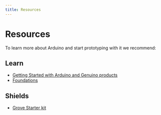 ```yaml
---
title: Resources
---
```


# Resources
To learn more about Arduino and start prototyping with it we recommend:

## Learn

* [Getting Started with Arduino and Genuino products](https://www.arduino.cc/en/Guide/HomePage)
* [Foundations](https://www.arduino.cc/en/Tutorial/Foundations)

## Shields

* [Grove Starter kit](http://www.seeedstudio.com/Grove-Starter-kit-for-Arduino%26Genuino-101-p-2664.html)
